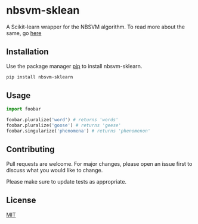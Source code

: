 # nbsvm-sklean

A Scikit-learn wrapper for the NBSVM algorithm. To read more about the same, go [here](https://www.aclweb.org/anthology/P12-2018)

## Installation

Use the package manager [pip](https://pip.pypa.io/en/stable/) to install nbsvm-sklearn.

```bash
pip install nbsvm-sklearn
```

## Usage

```python
import foobar

foobar.pluralize('word') # returns 'words'
foobar.pluralize('goose') # returns 'geese'
foobar.singularize('phenomena') # returns 'phenomenon'
```

## Contributing
Pull requests are welcome. For major changes, please open an issue first to discuss what you would like to change.

Please make sure to update tests as appropriate.

## License
[MIT](https://choosealicense.com/licenses/mit/)
